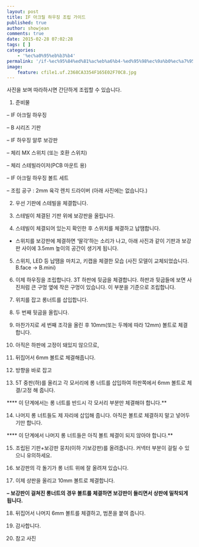 ```yaml
---
layout: post
title: IF 아크릴 하우징 조립 가이드
published: true
author: showjean
comments: true
date: 2015-02-28 07:02:28
tags: [ ]
categories:
    - '%ec%a0%95%eb%b3%b4'
permalink: '/if-%ec%95%84%ed%81%ac%eb%a6%b4-%ed%95%98%ec%9a%b0%ec%a7%95-%ec%a1%b0%eb%a6%bd-%ea%b0%80%ec%9d%b4%eb%93%9c'
image:
    feature: cfile1.uf.2368CA3354F165E02F70C8.jpg
---
```

사진을 보며 따라하시면 간단하게 조립할 수 있습니다.



1. 준비물

&#8211; IF 아크릴 하우징

&#8211; B 시리즈 기판

&#8211; IF 하우징 알루 보강판

&#8211;&nbsp;체리 MX 스위치 (또는 호환 스위치)

&#8211; 체리 스테빌라이저(PCB 마운트 용)

&#8211; IF 아크릴 하우징 볼트 세트

&#8211; 조립 공구 : 2mm 육각 렌치 드라이버 (아래 사진에는 없습니다.)




  






2. 우선 기판에 스테빌을 체결합니다.




  






3. 스테빌이 체결된 기판 위에 보강판을 올립니다.




  






4. 스테빌이 체결되어 있는지 확인한 후 스위치를 체결하고 납땜합니다.&nbsp;




  






* 스위치를 보강판에 체결하면 &#8216;딸각&#8217;하는 소리가 나고,&nbsp;아래 사진과 같이 기판과 보강판 사이에 3.5mm 높이의 공간이 생기게 됩니다.




  







5. 스위치, LED 등 납땜을 마치고, 키캡을 체결한 모습 (사진 모델이 교체되었습니다. B.face -> B.mini)




  









6. 이제 하우징을 조립합니다. 3T 하판에 뒷굽을 체결합니다. 하판과 뒷굽들에 보면 사진처럼 큰 구멍 옆에 작은 구멍이 있습니다. 이 부분을 기준으로 조립합니다.




  






7. 위치를 잡고 롱너트를 삽입합니다.




  






8. 두 번째 뒷굽을 올립니다.




  





  






9. 마찬가지로 세 번째 조각을 올린 후 10mm(또는 두께에 따라 12mm) 볼트로 체결 합니다.


  






10. 아직은 하판에 고정이 돼있지 않으므로,


  






11. 뒤집어서 6mm 볼트로 체결해줍니다.




  





  





  






12. 방향을 바로 잡고


  






13. 5T 중판(하)를 올리고 각 모서리에 롱 너트를 삽입하여 하판쪽에서 6mm 볼트로 체결/고정 해 줍니다.

**** 이 단계에서는 롱 너트를 반드시 각 모서리 부분만 체결해야 합니다.**


  





  





  






14. 나머지 롱 너트들도 제 자리에 삽입해 줍니다. 아직은 볼트로 체결하지 말고 넣어두기만 합니다.

**** 이 단계에서 나머지 롱 너트들은 아직 볼트 체결이 되지 않아야 합니다.**


  





  





  





  






15. 조립된 기판+보강판 뭉치(이하 기보강판)를 올려줍니다. 커넥터 부분이 걸릴 수 있으니 유의하세요.




  





  






16. 보강판의 각 돌기가 롱 너트 위에 잘 올려져 있습니다.




  





  






17. 이제 상판을 올리고 10mm 볼트로 체결합니다.



**&#8211; 보강판이 걸쳐진 롱너트의 경우 볼트를 체결하면 보강판이 들리면서 상판에 밀착되게 됩니다.**




  





  





  





  






18. 뒤집어서 나머지 6mm 볼트를 체결하고, 범폰을 붙여 줍니다.




  





  












  19. 감사합니다.









  20. 참고 사진






  






  






  






  






  






  






  






  






  






  


















